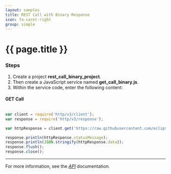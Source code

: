 ```yaml
---
layout: samples
title: REST Call with Binary Response
icon: fa-caret-right
group: simple
---
```


{{ page.title }}
===

### Steps


1. Create a project **rest_call_binary_project**.
2. Then create a JavaScript service named **get_call_binary.js**.
3. Within the service code, enter the following content:

#### GET Call

```javascript

var client = require('http/v3/client');
var response = require('http/v3/response');

var httpResponse = client.get('https://raw.githubusercontent.com/eclipse/dirigible/master/NOTICE.txt', {'binary': true});

response.println(httpResponse.statusMessage);
response.println(JSON.stringify(httpResponse.data));
response.flush();
response.close();

```

---

For more information, see the *[API](../api/)* documentation.
